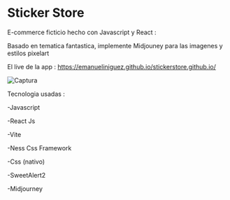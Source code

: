 # Sticker Store 

E-commerce ficticio hecho con Javascript y React : 

Basado en tematica fantastica, implemente Midjouney para las imagenes y estilos pixelart  

El live de la app : https://emanueliniguez.github.io/stickerstore.github.io/

![Captura](https://github.com/EmanuelIniguez/stickerstore.github.io/assets/84642858/e3254153-f5ac-4ce4-8d9d-880d2d945615)


Tecnologia usadas : 

-Javascript

-React Js 

-Vite 


-Ness Css Framework 

-Css (nativo)

-SweetAlert2 

-Midjourney
